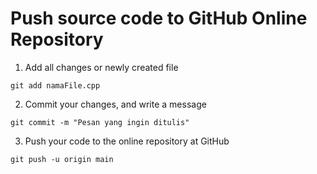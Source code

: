 # Push source code to GitHub Online Repository

1. Add all changes or newly created file
```
git add namaFile.cpp
```

2. Commit your changes, and write a message
```
git commit -m "Pesan yang ingin ditulis"
```

3. Push your code to the online repository at GitHub
```
git push -u origin main
```

